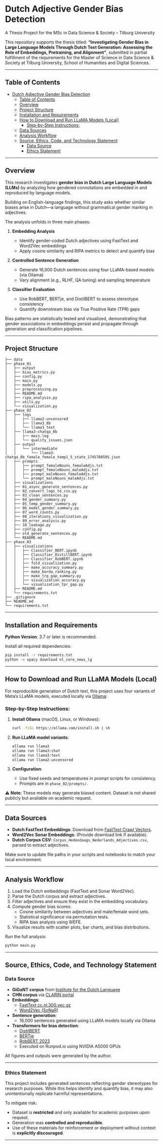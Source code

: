 # Dutch Adjective Gender Bias Detection

A Thesis Project for the MSc in Data Science & Society – Tilburg University

This repository supports the thesis titled:
__“Investigating Gender Bias in Large Language Models Through Dutch Text Generation: Assessing the Role of Embeddings, Pretraining, and Alignment”__,  submitted in partial fulfillment of the requirements for the Master of Science in Data Science & Society at Tilburg University, School of Humanities and Digital Sciences.

---

## Table of Contents

- [Dutch Adjective Gender Bias Detection](#dutch-adjective-gender-bias-detection)
  - [Table of Contents](#table-of-contents)
  - [Overview](#overview)
  - [Project Structure](#project-structure)
  - [Installation and Requirements](#installation-and-requirements)
  - [How to Download and Run LLaMA Models (Local)](#how-to-download-and-run-llama-models-local)
    - [Step-by-Step Instructions:](#step-by-step-instructions)
  - [Data Sources](#data-sources)
  - [Analysis Workflow](#analysis-workflow)
  - [Source, Ethics, Code, and Technology Statement](#source-ethics-code-and-technology-statement)
    - [Data Source](#data-source)
    - [Ethics Statement](#ethics-statement)

---

## Overview

This research investigates **gender bias in Dutch Large Language Models (LLMs)** by analyzing how gendered connotations are embedded in and reproduced by language models.

Building on English-language findings, this study asks whether similar biases arise in Dutch—a language without grammatical gender marking in adjectives.

The analysis unfolds in three main phases:

1. **Embedding Analysis**  
   - Identify gender-coded Dutch adjectives using FastText and Word2Vec embeddings  
   - Apply cosine similarity and RIPA metrics to detect and quantify bias  

2. **Controlled Sentence Generation**  
   - Generate 16,000 Dutch sentences using four LLaMA-based models (via Ollama)  
   - Vary alignment (e.g., RLHF, QA tuning) and sampling temperature  

3. **Classifier Evaluation**  
   - Use RobBERT, BERTje, and DistilBERT to assess stereotype consistency  
   - Quantify downstream bias via True Positive Rate (TPR) gaps  

Bias patterns are statistically tested and visualized, demonstrating that gender associations in embeddings persist and propagate through generation and classification pipelines.

---

## Project Structure

```
├── data
├── phase_01
│   ├── output
│   ├── bias_metrics.py
│   ├── config.py
│   ├── main.py
│   ├── models.py
│   ├── preprocessing.py
│   ├── README.md
│   ├── ripa_analysis.py
│   ├── utils.py
│   └── visualization.py
├── phase_02
│   ├── logs
│   │   ├── llama2-uncensored
│   │   ├── llama3_8b
│   │   └── llama3_text
│   ├── llama3-chatqa_8b
│   │   ├── main.log
│   │   └── quality_issues.json
│   ├── output
│   │   └── intermediate
│   │       └── llama3-chatqa_8b_female_female_temp1_5_state_1745780595.json
│   ├── prompts
│   │   ├── prompt_femaleNouns_femaleAdjs.txt
│   │   ├── prompt_femaleNouns_maleAdjs.txt
│   │   ├── prompt_maleNouns_femaleAdjs.txt
│   │   └── prompt_maleNouns_maleAdjs.txt
│   ├── visualizations
│   ├── 01_async_generate_sentences.py
│   ├── 02_convert_logs_to_csv.py
│   ├── 03_clean_sentences.py
│   ├── 04_gender_summary.py
│   ├── 05_temp_gender_summary.py
│   ├── 06_model_gender_summary.py
│   ├── 07_word_counts.py
│   ├── 08_iterations_visualization.py
│   ├── 09_error_analysis.py
│   ├── 10_leakage.py
│   ├── config.py
│   ├── old_generate_sentences.py
│   └── README.md
├── phase_03
│   ├── visualizations
│   │   ├── Classifier_BERT.ipynb
│   │   ├── Classifier_DistillBERT.ipynb
│   │   ├── Classifier_RobBERT.ipynb
│   │   ├── fold_visualization.py
│   │   ├── make_accuracy_summary.py
│   │   ├── make_borda_ranking.py
│   │   ├── make_trp_gap_summary.py
│   │   ├── visualization_accuracy.py
│   │   └── visualization_tpr_gap.py
│   ├── README.md
│   └── requirements.txt
├── .gitignore
├── README.md
└── requirements.txt

```

---

## Installation and Requirements

**Python Version**: 3.7 or later is recommended.

Install all required dependencies:

```bash
pip install -r requirements.txt
python -m spacy download nl_core_news_lg
```

---

## How to Download and Run LLaMA Models (Local)

For reproducible generation of Dutch text, this project uses four variants of Meta’s LLaMA models, executed locally via [Ollama](https://ollama.com):

### Step-by-Step Instructions:

1. **Install Ollama** (macOS, Linux, or Windows):
   ```bash
   curl -fsSL https://ollama.com/install.sh | sh
   ```

2. **Run LLaMA model variants**:
   ```bash
   ollama run llama3
   ollama run llama3:chat
   ollama run llama3:text
   ollama run llama2-uncensored
   ```

3. **Configuration**:
   - Use fixed seeds and temperatures in prompt scripts for consistency.
   - Prompts are in `phase_02/prompts/`.

⚠️ **Note**: These models may generate biased content. Dataset is not shared publicly but available on academic request.

---


## Data Sources

- **Dutch FastText Embeddings**: Download from [FastText Crawl Vectors](https://fasttext.cc/docs/en/crawl-vectors.html).
- **Word2Vec Sonar Embeddings**: (Provide download link if available).
- **Dutch Corpus CSV**: `Corpus_Hedendaags_Nederlands_Adjectives.csv`, parsed to extract adjectives.

Make sure to update file paths in your scripts and notebooks to match your local environment.

---

## Analysis Workflow

1. Load the Dutch embeddings (FastText and Sonar Word2Vec).
2. Parse the Dutch corpus and extract adjectives.
3. Filter adjectives and ensure they exist in the embedding vocabulary.
4. Compute gender bias scores:
   - Cosine similarity between adjectives and male/female word sets.
   - Statistical significance via permutation tests.
   - RIPA bias analysis using WEFE.
5. Visualize results with scatter plots, bar charts, and bias distributions.

Run the full analysis:

```bash
python main.py
```

---

## Source, Ethics, Code, and Technology Statement

### Data Source

- **GiGaNT corpus** from [Institute for the Dutch Language](https://ivdnt.org/corpora-lexica/gigant/)
- **CHN corpus** via [CLARIN portal](https://portal.clarin.ivdnt.org/corpus-frontend-chn/chn-extern/search/)
- **Embeddings**:
  - [FastText cc.nl.300.vec.gz](https://fasttext.cc/docs/en/crawl-vectors.html)
  - [Word2Vec (SoNaR)](https://github.com/clips/dutchembeddings)
- **Sentence generation**:
  - 16,000 sentences generated using LLaMA models locally via Ollama
- **Transformers for bias detection**:
  - [DistilBERT](https://huggingface.co/distilbert-base-multilingual-cased)
  - [BERTje](https://huggingface.co/GroNLP/bert-base-dutch-cased)
  - [RobBERT 2023](https://huggingface.co/DTAI-KULeuven/robbert-2023-dutch-large)
  - Executed on Runpod.io using NVIDIA A5000 GPUs

All figures and outputs were generated by the author.

---

### Ethics Statement

This project includes generated sentences reflecting gender stereotypes for research purposes. While this helps identify and quantify bias, it may also unintentionally replicate harmful representations.

To mitigate risk:
- Dataset is **restricted** and only available for academic purposes upon request.
- Generation was **controlled and reproducible**.
- Use of these materials for reinforcement or deployment without context is **explicitly discouraged**.

---

